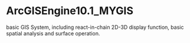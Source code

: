 # ArcGISEngine10.1_MYGIS
basic GIS System, including react-in-chain 2D-3D display function, basic spatial analysis and surface operation.
